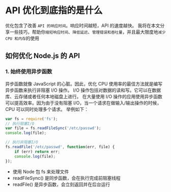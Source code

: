 # API 优化到底指的是什么

优化包含了改善 `API 的响应时间`。响应时间越短，API 的速度越快。
我将在本文分享一些技巧，帮助你`缩短响应时间`、`降低延迟`、`管理错误和吞吐量`，并且最大限度地`减少 CPU 和内存`的使用

## 如何优化 Node.js 的 API

### 1. 始终使用异步函数

异步函数就像 JavaScript 的心脏。因此，优化 CPU 使用率的最佳方法就是编写异步函数来执行非阻塞 I/O 操作。
I/O 操作包括对数据的读和写。它可以在数据库、云存储或者任何本地磁盘上进行。
在大量使用 I/O 操作的应用使用异步函数可以提高效率。因为由于没有阻塞 I/O，当一个请求在做输入/输出操作的时候，CPU 可以同时处理多个请求。
举例如下：
```js
var fs = require('fs');
// 执行阻塞I/O
var file = fs.readFileSync('/etc/passwd');
console.log(file);

// 执行非阻塞I/O
fs.readFile('/etc/passwd', function(err, file) {
    if (err) return err;
    console.log(file);
});
```
- 使用 Node 包 fs 来处理文件
- readFileSync() 是同步函数，会在执行完成前阻塞线程
- readFile() 是异步函数，会立刻返回并在后台运行